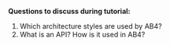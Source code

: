 **Questions to discuss during tutorial:**

<include src="../../book/modeling/modelingBehaviors/sequenceDiagramsIntermediate/q-essay-expainParserFactory.md" />
<include src="../../book/modeling/modelingBehaviors/sequenceDiagramsIntermediate/q-drawPrintQuoteSd.md" /><p/>

1. Which architecture styles are used by AB4?
1. What is an API? How is it used in AB4?